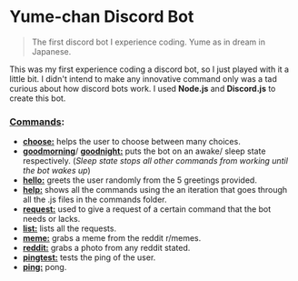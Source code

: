 # Yume-chan Discord Bot
> The first discord bot I experience coding. Yume as in dream in Japanese.

This was my first experience coding a discord bot, so I just played with it a little bit. I didn't intend to make any innovative command only was a tad curious about how discord bots work. I used **Node.js** and **Discord.js** to create this bot.

### [Commands](https://github.com/DYasser/Yume-chan/tree/master/commands):  
- [**choose:**](https://github.com/DYasser/Yume-chan/blob/master/commands/choose.js) helps the user to choose between many choices.
- [**goodmorning**](https://github.com/DYasser/Yume-chan/blob/master/commands/goodmorning.js)/ [**goodnight:**](https://github.com/DYasser/Yume-chan/blob/master/commands/goodnight.js) puts the bot on an awake/ sleep state respectively. (*Sleep state stops all other commands from working until the bot wakes up*)
- [**hello:**](https://github.com/DYasser/Yume-chan/blob/master/commands/hello.js) greets the user randomly from the 5 greetings provided.
- [**help:**](https://github.com/DYasser/Yume-chan/blob/master/commands/help.js) shows all the commands using the an iteration that goes through all the .js files in the commands folder.
- [**request:**](https://github.com/DYasser/Yume-chan/blob/master/commands/request.js) used to give a request of a certain command that the bot needs or lacks.
- [**list:**](https://github.com/DYasser/Yume-chan/blob/master/commands/list.js) lists all the requests.
- [**meme:**](https://github.com/DYasser/Yume-chan/blob/master/commands/meme.js) grabs a meme from the reddit r/memes.
- [**reddit:**](https://github.com/DYasser/Yume-chan/blob/master/commands/reddit.js) grabs a photo from any reddit stated.
- [**pingtest:**](https://github.com/DYasser/Yume-chan/blob/master/commands/pingtest.js) tests the ping of the user.
- [**ping:**](https://github.com/DYasser/Yume-chan/blob/master/commands/ping.js) pong.

